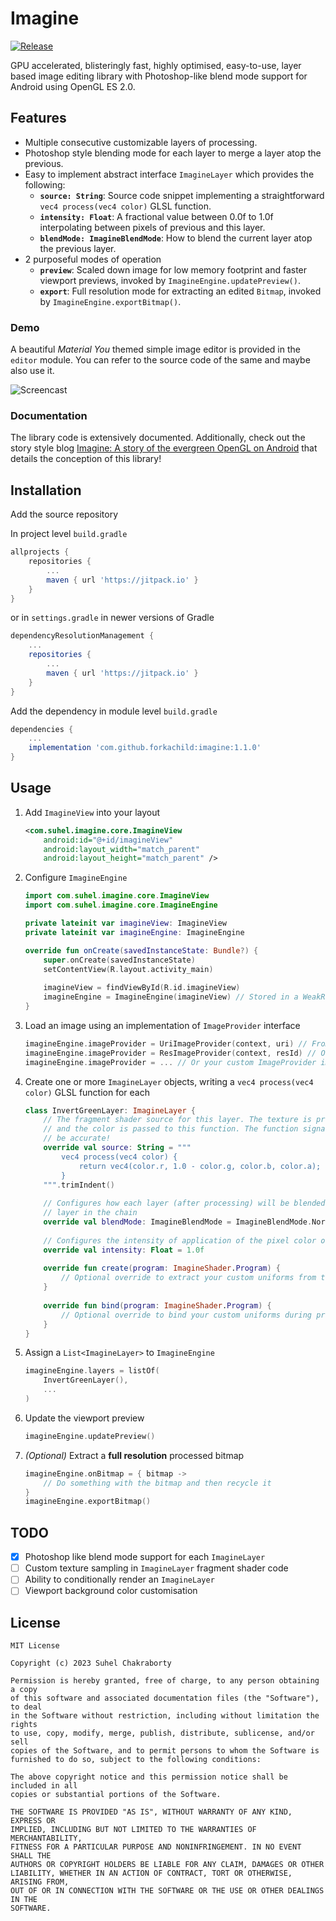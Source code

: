 # Imagine
[![Release](https://jitpack.io/v/forkachild/imagine.svg?style=flat-square)](https://jitpack.io/#forkachild/imagine)

GPU accelerated, blisteringly fast, highly optimised, easy-to-use, layer based image editing library with Photoshop-like blend mode support for Android using OpenGL ES 2.0.

## Features
- Multiple consecutive customizable layers of processing.
- Photoshop style blending mode for each layer to merge a layer atop the previous.
- Easy to implement abstract interface `ImagineLayer` which provides the following:
  - **`source: String`**: Source code snippet implementing a straightforward `vec4 process(vec4 color)` GLSL function.
  - **`intensity: Float`**: A fractional value between 0.0f to 1.0f interpolating between pixels of previous and this layer.
  - **`blendMode: ImagineBlendMode`**: How to blend the current layer atop the previous layer.
- 2 purposeful modes of operation
  - **`preview`**: Scaled down image for low memory footprint and faster viewport previews, invoked by `ImagineEngine.updatePreview()`.
  - **`export`**: Full resolution mode for extracting an edited `Bitmap`, invoked by `ImagineEngine.exportBitmap()`.

### Demo
A beautiful _Material You_ themed simple image editor is provided in the `editor` module. You can refer to the source code of the same and maybe also use it.

![Screencast](assets/screencast.gif "Imagine Editor Demo")

### Documentation
The library code is extensively documented. Additionally, check out the story style blog [Imagine: A story of the evergreen OpenGL on Android](https://medium.com/@suhelchakraborty/imagine-a-story-of-the-evergreen-opengl-on-android-c36b4e8463f0) that details the conception of this library!

## Installation
Add the source repository

In project level `build.gradle`
```groovy
allprojects {
    repositories {
        ...
        maven { url 'https://jitpack.io' }
    }
}
```
or in `settings.gradle` in newer versions of Gradle
```groovy
dependencyResolutionManagement {
    ...
    repositories {
        ...
        maven { url 'https://jitpack.io' }
    }
}
```
Add the dependency in module level `build.gradle`
```groovy
dependencies {
    ...
    implementation 'com.github.forkachild:imagine:1.1.0'
}
```

## Usage
1. Add `ImagineView` into your layout
   ```xml
   <com.suhel.imagine.core.ImagineView
       android:id="@+id/imagineView"
       android:layout_width="match_parent"
       android:layout_height="match_parent" />
   ```
2. Configure `ImagineEngine`
   ```kotlin
   import com.suhel.imagine.core.ImagineView
   import com.suhel.imagine.core.ImagineEngine
   
   private lateinit var imagineView: ImagineView
   private lateinit var imagineEngine: ImagineEngine
   
   override fun onCreate(savedInstanceState: Bundle?) {
       super.onCreate(savedInstanceState)
       setContentView(R.layout.activity_main)
       
       imagineView = findViewById(R.id.imagineView)
       imagineEngine = ImagineEngine(imagineView) // Stored in a WeakReference internally
   }
   ```
3. Load an image using an implementation of `ImageProvider` interface
   ```kotlin
   imagineEngine.imageProvider = UriImageProvider(context, uri) // From ContentResolver Uri
   imagineEngine.imageProvider = ResImageProvider(context, resId) // Or from a drawable res
   imagineEngine.imageProvider = ... // Or your custom ImageProvider implementation
   ```
4. Create one or more `ImagineLayer` objects, writing a `vec4 process(vec4 color)` GLSL function for each
   ```kotlin
   class InvertGreenLayer: ImagineLayer {
       // The fragment shader source for this layer. The texture is pre-sampled
       // and the color is passed to this function. The function signature must
       // be accurate!
       override val source: String = """
           vec4 process(vec4 color) {
               return vec4(color.r, 1.0 - color.g, color.b, color.a); // The alpha channel is important!
           }
       """.trimIndent()
       
       // Configures how each layer (after processing) will be blended with the previous
       // layer in the chain
       override val blendMode: ImagineBlendMode = ImagineBlendMode.Normal
       
       // Configures the intensity of application of the pixel color output from this layer
       override val intensity: Float = 1.0f
       
       override fun create(program: ImagineShader.Program) {
           // Optional override to extract your custom uniforms from the shader program
       }
       
       override fun bind(program: ImagineShader.Program) {
           // Optional override to bind your custom uniforms during processing
       }
   }
   ```
5. Assign a `List<ImagineLayer>` to `ImagineEngine`
   ```kotlin
   imagineEngine.layers = listOf(
       InvertGreenLayer(),
       ...
   )
   ```
6. Update the viewport preview
   ```kotlin
   imagineEngine.updatePreview()
   ```
7. _(Optional)_ Extract a **full resolution** processed bitmap
   ```kotlin
   imagineEngine.onBitmap = { bitmap ->
       // Do something with the bitmap and then recycle it
   }
   imagineEngine.exportBitmap()
   ```

## TODO
- [X] Photoshop like blend mode support for each `ImagineLayer`
- [ ] Custom texture sampling in `ImagineLayer` fragment shader code
- [ ] Ability to conditionally render an `ImagineLayer`
- [ ] Viewport background color customisation

## License
```
MIT License

Copyright (c) 2023 Suhel Chakraborty

Permission is hereby granted, free of charge, to any person obtaining a copy
of this software and associated documentation files (the "Software"), to deal
in the Software without restriction, including without limitation the rights
to use, copy, modify, merge, publish, distribute, sublicense, and/or sell
copies of the Software, and to permit persons to whom the Software is
furnished to do so, subject to the following conditions:

The above copyright notice and this permission notice shall be included in all
copies or substantial portions of the Software.

THE SOFTWARE IS PROVIDED "AS IS", WITHOUT WARRANTY OF ANY KIND, EXPRESS OR
IMPLIED, INCLUDING BUT NOT LIMITED TO THE WARRANTIES OF MERCHANTABILITY,
FITNESS FOR A PARTICULAR PURPOSE AND NONINFRINGEMENT. IN NO EVENT SHALL THE
AUTHORS OR COPYRIGHT HOLDERS BE LIABLE FOR ANY CLAIM, DAMAGES OR OTHER
LIABILITY, WHETHER IN AN ACTION OF CONTRACT, TORT OR OTHERWISE, ARISING FROM,
OUT OF OR IN CONNECTION WITH THE SOFTWARE OR THE USE OR OTHER DEALINGS IN THE
SOFTWARE.
```
